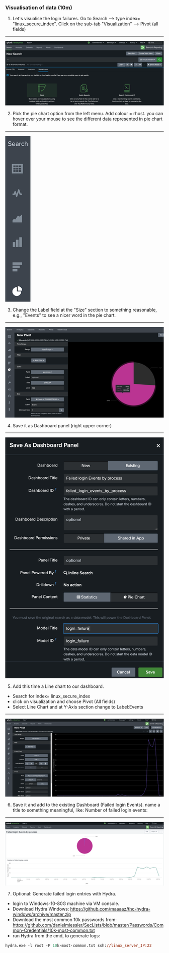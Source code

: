 ### Visualisation of data (10m)

1. Let's visualise the login failures. Go to Search --> type index= "linux_secure_index". Click on the sub-tab "Visualization" --> Pivot (all fields)
----
![](attachments/pivot1.png)

2. Pick the pie chart option from the left menu. Add colour = rhost. you can hover over your mouse to see the different data represented in pie chart format.
---
![](attachments/piechart.png)

3. Change the Label field at the "Size" section to something reasonable, e.g., "Events" to see a nicer word in the pie chart.
---
![](attachments/label.png)

4. Save it as Dashboard panel (right upper corner)
---
![](attachments/dashboard1.png)

5. Add this time a Line chart to our dashboard.
- Search for index= linux_secure_index
- click on visualization and choose Pivot (All fields)
- Select Line Chart and at Y-Axis section change to Label:Events
---
![](attachments/line_chart.png)

6. Save it and add to the existing Dashboard (Failed login Events). name a title to something meaningful, like: Number of failed login events:
---
![](attachments/failed_login.png)

7. Optional: Generate failed login entries with Hydra. 
- login to Windows-10-80G machine via VM console.
- Download Hydra Windows: https://github.com/maaaaz/thc-hydra-windows/archive/master.zip
- Download the most common 10k passwords from: https://github.com/danielmiessler/SecLists/blob/master/Passwords/Common-Credentials/10k-most-common.txt
- run Hydra from the cmd, to generate logs:
```ps
hydra.exe -l root -P 10k-most-common.txt ssh://linux_server_IP:22
```

